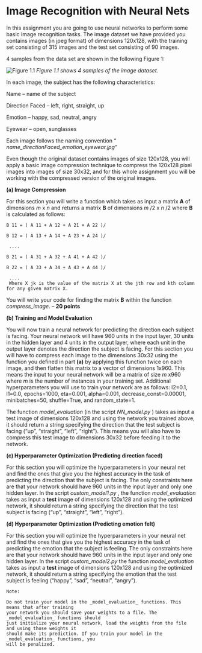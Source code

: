 # Image Recognition with Neural Nets

In this assignment you are going to use neural networks to perform some basic image
recognition tasks. The image dataset we have provided you contains images (in jpeg format)
of dimensions 120x128, with the training set consisting of 315 images and the test set
consisting of 90 images.

4 samples from the data set are shown in the following Figure 1:

![Figure 1.1]()
*Figure 1.1 shows 4 samples of the image dataset.*

In each image, the subject has the following characteristics:

Name – name of the subject

Direction Faced – left, right, straight, up

Emotion – happy, sad, neutral, angry

Eyewear – open, sunglasses

Each image follows the naming convention “ _name_directionFaced_emotion_eyewear.jpg”_

Even though the original dataset contains images of size 120x128, you will apply a basic
image compression technique to compress the 120x128 pixel images into images of size
30x32, and for this whole assignment you will be working with the compressed version of
the original images.

**(a) Image Compression**

For this section you will write a function which takes as input a matrix **A** of dimensions _m_ x _n_
and returns a matrix **B** of dimensions _m_ /2 x _n_ /2 where **B** is calculated as follows:

```
B 11 = ( A 11 + A 12 + A 21 + A 22 )/

B 12 = ( A 13 + A 14 + A 23 + A 24 )/

 ....

B 21 = ( A 31 + A 32 + A 41 + A 42 )/

B 22 = ( A 33 + A 34 + A 43 + A 44 )/

 ....
 Where X jk is the value of the matrix X at the jth row and kth column for any given matrix X.
```

You will write your code for finding the matrix **B** within the function _compress_image_. – **20
points**

**(b) Training and Model Evaluation**

You will now train a neural network for predicting the direction each subject is facing. Your
neural network will have 960 units in the input layer, 30 units in the hidden layer and 4 units
in the output layer, where each unit in the output layer denotes the direction the subject is
facing. For this section you will have to compress each image to the dimensions 30x32 using
the function you defined in part **(a)** by applying this function twice on each image, and then
flatten this matrix to a vector of dimensions 1x960. This means the input to your neural
network will be a matrix of size _m_ x960 where _m_ is the number of instances in your training
set. Additional hyperparameters you will use to train your network are as follows: l2=0.1,
l1=0.0, epochs=1000, eta=0.001, alpha=0.001, decrease_const=0.00001, minibatches=50,
shuffle=True, and random_state=1.

The function _model_evaluation_ (in the script _NN_model.py_ ) takes as input a test image of
dimensions 120x128 and using the network you trained above, it should return a string
specifying the direction that the test subject is facing (“up”, “straight”, “left”, “right”). This
means you will also have to compress this test image to dimensions 30x32 before feeding it
to the network.

**(c) Hyperparameter Optimization (Predicting direction faced)**

For this section you will optimize the hyperparameters in your neural net and find the ones
that give you the highest accuracy in the task of predicting the direction that the subject is
facing. The only constraints here are that your network should have 960 units in the input
layer and only one hidden layer. In the script _custom_model1.py_ , the function
_model_evaluation_ takes as input a **test** image of dimensions 120x128 and using the
optimized network, it should return a string specifying the direction that the test subject is
facing (“up”, “straight”, “left”, “right”).

**(d) Hyperparameter Optimization (Predicting emotion felt)**

For this section you will optimize the hyperparameters in your neural net and find the ones
that give you the highest accuracy in the task of predicting the emotion that the subject is
feeling. The only constraints here are that your network should have 960 units in the input
layer and only one hidden layer. In the script _custom_model2.py_ the function
_model_evaluation_ takes as input a **test** image of dimensions 120x128 and using the
optimized network, it should return a string specifying the emotion that the test subject is
feeling (“happy”, “sad”, “neutral”, “angry”).

```
Note:

Do not train your model in the _model_evaluation_ functions. This means that after training
your network you should save your weights to a file. The _model_evaluation_ functions should
just initialize your neural network, load the weights from the file and using those weights it
should make its prediction. If you train your model in the _model_evaluation_ functions, you
will be penalized.
```
